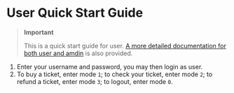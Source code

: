 # User Quick Start Guide


> **Important**
>
> This is a quick start guide for user.
> [A more detailed documentation for both user and amdin](../README.md) is also provided.

1. Enter your username and password, you may then login as user.
2. To buy a ticket, enter mode `1`; to check your ticket, enter mode `2`; to refund a ticket, enter mode `3`; to logout, enter mode `0`.
